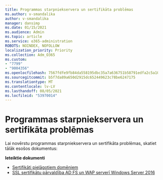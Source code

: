 ```yaml
---
title: Programmas starpniekservera un sertifikāta problēmas
ms.author: v-smandalika
author: v-smandalika
manager: dansimp
ms.date: 01/15/2021
ms.audience: Admin
ms.topic: article
ms.service: o365-administration
ROBOTS: NOINDEX, NOFOLLOW
localization_priority: Priority
ms.collection: Adm_O365
ms.custom:
- "7799"
- "9004356"
ms.openlocfilehash: 7567fdfe9fb84da558195dbc35a7a636751b58791edfa2c5a10b07215c58bf5c
ms.sourcegitcommit: b5f7da89a650d2915dc652449623c78be6247175
ms.translationtype: MT
ms.contentlocale: lv-LV
ms.lasthandoff: 08/05/2021
ms.locfileid: "53970014"
---
```

# <a name="application-proxy-and-certificate-issues"></a>Programmas starpniekservera un sertifikāta problēmas

Lai novērstu programmas starpniekservera un sertifikāta problēmas, skatiet tālāk esošos dokumentus:

**Ieteiktie dokumenti**

- [Sertifikāti pielāgotiem domēniem](https://docs.microsoft.com/azure/active-directory/manage-apps/application-proxy-configure-custom-domain#certificates-for-custom-domains)
- [SSL sertifikātu pārvaldība AD FS un WAP serverī Windows Server 2016](https://docs.microsoft.com/windows-server/identity/ad-fs/operations/manage-ssl-certificates-ad-fs-wap)


